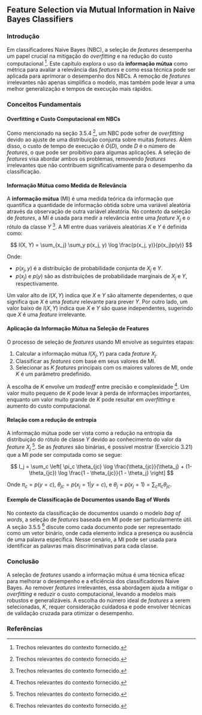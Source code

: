 ## Feature Selection via Mutual Information in Naive Bayes Classifiers

### Introdução
Em classificadores Naive Bayes (NBC), a seleção de *features* desempenha um papel crucial na mitigação do *overfitting* e na redução do custo computacional [^texto]. Este capítulo explora o uso da **informação mútua** como métrica para avaliar a relevância das *features* e como essa técnica pode ser aplicada para aprimorar o desempenho dos NBCs. A remoção de *features* irrelevantes não apenas simplifica o modelo, mas também pode levar a uma melhor generalização e tempos de execução mais rápidos.

### Conceitos Fundamentais

#### Overfitting e Custo Computacional em NBCs
Como mencionado na seção 3.5.4 [^texto], um NBC pode sofrer de *overfitting* devido ao ajuste de uma distribuição conjunta sobre muitas *features*. Além disso, o custo de tempo de execução é $O(D)$, onde $D$ é o número de *features*, o que pode ser proibitivo para algumas aplicações. A seleção de *features* visa abordar ambos os problemas, removendo *features* irrelevantes que não contribuem significativamente para o desempenho da classificação.

#### Informação Mútua como Medida de Relevância
A **informação mútua** (MI) é uma medida teórica da informação que quantifica a quantidade de informação obtida sobre uma variável aleatória através da observação de outra variável aleatória. No contexto da seleção de *features*, a MI é usada para medir a relevância entre uma *feature* $X_j$ e o rótulo da classe $Y$ [^texto]. A MI entre duas variáveis aleatórias $X$ e $Y$ é definida como:

$$ I(X, Y) = \sum_{x_j} \sum_y p(x_j, y) \log \frac{p(x_j, y)}{p(x_j)p(y)} $$

Onde:
- $p(x_j, y)$ é a distribuição de probabilidade conjunta de $X_j$ e $Y$.
- $p(x_j)$ e $p(y)$ são as distribuições de probabilidade marginais de $X_j$ e $Y$, respectivamente.

Um valor alto de $I(X, Y)$ indica que $X$ e $Y$ são altamente dependentes, o que significa que $X$ é uma *feature* relevante para prever $Y$. Por outro lado, um valor baixo de $I(X, Y)$ indica que $X$ e $Y$ são quase independentes, sugerindo que $X$ é uma *feature* irrelevante.

#### Aplicação da Informação Mútua na Seleção de Features
O processo de seleção de *features* usando MI envolve as seguintes etapas:

1.  Calcular a informação mútua $I(X_j, Y)$ para cada *feature* $X_j$.
2.  Classificar as *features* com base em seus valores de MI.
3.  Selecionar as $K$ *features* principais com os maiores valores de MI, onde $K$ é um parâmetro predefinido.

A escolha de $K$ envolve um *tradeoff* entre precisão e complexidade [^texto]. Um valor muito pequeno de $K$ pode levar à perda de informações importantes, enquanto um valor muito grande de $K$ pode resultar em *overfitting* e aumento do custo computacional.

#### Relação com a redução de entropia
A informação mútua pode ser vista como a redução na entropia da distribuição do rótulo de classe $Y$ devido ao conhecimento do valor da *feature* $X_j$ [^texto]. Se as *features* são binárias, é possível mostrar (Exercício 3.21) que a MI pode ser computada como se segue:

$$ I_j = \sum_c \left[ \pi_c \theta_{jc} \log \frac{\theta_{jc}}{\theta_j} + (1-\theta_{jc}) \log \frac{1 - \theta_{jc}}{1 - \theta_j} \right] $$

Onde $\pi_c = p(y = c)$, $\theta_{jc} = p(x_j = 1 | y = c)$, e $\theta_j = p(x_j = 1) = \sum_c \pi_c \theta_{jc}$.

#### Exemplo de Classificação de Documentos usando Bag of Words
No contexto da classificação de documentos usando o modelo *bag of words*, a seleção de *features* baseada em MI pode ser particularmente útil. A seção 3.5.5 [^texto] discute como cada documento pode ser representado como um vetor binário, onde cada elemento indica a presença ou ausência de uma palavra específica. Nesse cenário, a MI pode ser usada para identificar as palavras mais discriminativas para cada classe.

### Conclusão
A seleção de *features* usando a informação mútua é uma técnica eficaz para melhorar o desempenho e a eficiência dos classificadores Naive Bayes. Ao remover *features* irrelevantes, essa abordagem ajuda a mitigar o *overfitting* e reduzir o custo computacional, levando a modelos mais robustos e generalizáveis. A escolha do número ideal de *features* a serem selecionadas, $K$, requer consideração cuidadosa e pode envolver técnicas de validação cruzada para otimizar o desempenho.

### Referências
[^texto]: Trechos relevantes do contexto fornecido.

<!-- END -->